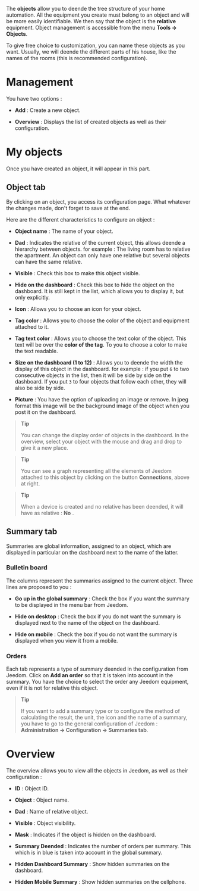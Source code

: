 The **objects** allow you to deende the tree structure of your home automation.
All the equipment you create must belong to an object and
will be more easily identifiable. We then say that the object
is the **relative** equipment. Object management is accessible
from the menu **Tools → Objects**.

To give free choice to customization, you can name these
objects as you want. Usually, we will deende the different
parts of his house, like the names of the rooms (this is
recommended configuration).

Management 
=======

You have two options :

-   **Add** : Create a new object.

-   **Overview** : Displays the list of created objects
    as well as their configuration.

My objects 
==========

Once you have created an object, it will appear in this part.

Object tab 
------------

By clicking on an object, you access its configuration page. What
whatever the changes made, don&#39;t forget to save at the
end.

Here are the different characteristics to configure an object :

-   **Object name** : The name of your object.

-   **Dad** : Indicates the relative of the current object, this allows
    deende a hierarchy between objects. for example : The living room has
    to relative the apartment. An object can only have one relative
    but several objects can have the same relative.

-   **Visible** : Check this box to make this object visible.

-   **Hide on the dashboard** : Check this box to hide
    the object on the dashboard. It is still kept in the
    list, which allows you to display it, but only
    explicitly.

-   **Icon** : Allows you to choose an icon for your object.

-   **Tag color** : Allows you to choose the color of the object and
    equipment attached to it.

-   **Tag text color** : Allows you to choose the text color
    of the object. This text will be over the **color of the tag**. To you
    to choose a color to make the text readable.

-   **Size on the dashboard (1 to 12)** : Allows you to deende the width
    the display of this object in the dashboard. for example : if you
    put `6` to two consecutive objects in the list, then it
    will be side by side on the dashboard. If you put `3` to four
    objects that follow each other, they will also be side by side.
    
-   **Picture** : You have the option of uploading an image or
    remove. In jpeg format this image will be the background image of the object
    when you post it on the dashboard.

> **Tip**
>
> You can change the display order of objects in the dashboard.
> In the overview, select your object with the mouse and 
> drag and drop to give it a new place.

> **Tip**
>
> You can see a graph representing all the elements of Jeedom
> attached to this object by clicking on the button **Connections**, above at
> right.

> **Tip**
>
> When a device is created and no relative has been deended, it
> will have as relative : **No** .

Summary tab 
-------------

Summaries are global information, assigned to an object, which
are displayed in particular on the dashboard next to the name of the latter.

### Bulletin board 

The columns represent the summaries assigned to the current object. Three
lines are proposed to you :

-   **Go up in the global summary** : Check the box if you
    want the summary to be displayed in the menu bar
    from Jeedom.

-   **Hide on desktop** : Check the box if you do not want
    the summary is displayed next to the name of the object on the dashboard.

-   **Hide on mobile** : Check the box if you do not want
    the summary is displayed when you view it from a mobile.

### Orders 

Each tab represents a type of summary deended in the configuration
from Jeedom. Click on **Add an order** so that it is
taken into account in the summary. You have the choice to select the
order any Jeedom equipment, even if it is not for
relative this object.

> **Tip**
>
> If you want to add a summary type or to configure the
> method of calculating the result, the unit, the icon and the name of a summary,
> you have to go to the general configuration of Jeedom :
> **Administration → Configuration → Summaries tab**.

Overview 
==============

The overview allows you to view all the objects in
Jeedom, as well as their configuration :

-   **ID** : Object ID.

-   **Object** : Object name.

-   **Dad** : Name of relative object.

-   **Visible** : Object visibility.

-   **Mask** : Indicates if the object is hidden on the dashboard.

-   **Summary Deended** : Indicates the number of orders per summary. This
    which is in blue is taken into account in the global summary.

-   **Hidden Dashboard Summary** : Show hidden summaries on
    the dashboard.

-   **Hidden Mobile Summary** : Show hidden summaries on
    the cellphone.


